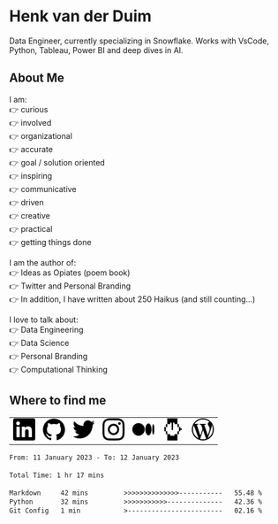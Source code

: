 # Henk van der Duim
Data Engineer, currently specializing in Snowflake. Works with VsCode, Python, Tableau, Power BI and deep dives in AI.  

## About Me  
I am:  
👉 curious  
👉 involved  
👉 organizational  
👉 accurate  
👉 goal / solution oriented  
👉 inspiring  
👉 communicative  
👉 driven  
👉 creative  
👉 practical  
👉 getting things done  

I am the author of:  
👉 Ideas as Opiates (poem book)  
👉 Twitter and Personal Branding  
👉 In addition, I have written about 250 Haikus (and still counting...) 

I love to talk about:  
👉 Data Engineering  
👉 Data Science  
👉 Personal Branding  
👉 Computational Thinking  

## Where to find me  
<table>
 <tr>
  <td><a href="https://www.linkedin.com/in/henkvanderduim/"><img src="pictures/linkedin.svg" alt="LinkedIn" width="40"></a></td>
  <td><a href="https://github.com/henkvanderduim"><img src="pictures/github.svg" alt="GitHub" width="40"></a></td>
  <td><a href="https://twitter.com/henkvanderduim"><img src="pictures/twitter.svg" alt="Twitter" width="40"></a></td>
  <td><a href="https://instagram.com/henkvanderduim"><img src="pictures/instagram.svg" alt="Instagram" width="40"></a></td>
  <td><a href="https://medium.com/@henkvanderduim"><img src="pictures/medium.svg" alt="Medium" width="40"></a></td>
  <td><a href="https://hackernoon.com/u/paperhouse"><img src="pictures/hackernoon.svg" alt="Hackernoon" width="40"></a></td>
  <td><a href="https://www.henkvanderduim.nl"><img src="pictures/wordpress.svg" alt="Weblog" width="40"></a></td>
 </tr>
</table>  
<!--START_SECTION:waka-->

```text
From: 11 January 2023 - To: 12 January 2023

Total Time: 1 hr 17 mins

Markdown     42 mins         >>>>>>>>>>>>>>-----------   55.48 %
Python       32 mins         >>>>>>>>>>>--------------   42.36 %
Git Config   1 min           >------------------------   02.16 %
```

<!--END_SECTION:waka-->
